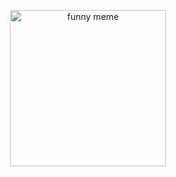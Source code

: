 <!--
```rust
use rand::random;
use std::mem::drop as desert;

#[derive(Debug, Clone, Copy)]
enum Dir {
    Up,
    Down,
    Left,
    Right
}

const DIRS: [Dir; 4] = [Dir::Up, Dir::Down, Dir::Left, Dir::Right];

fn main() {
    let you = loop {
        let i = random::<usize>() % 4;
        let dir = DIRS[i];
        if let Dir::Up = dir {
            continue;
        }
        break dir;
    };
    println!("You've been given: {:?}", you);

    // let you = Dir::Down;

    return;
    around(you);
}

fn around(dir: Dir) {
    desert(dir);
}
```
(Adapted from [this post](https://puzzling.stackexchange.com/questions/32908/lock-your-computer-when-you-walk-away))
-->
<!--
```javascript
let up = new Error();
throw up;
```

```python
def you():
    raise "me up"
```
-->
<!--
```rust
fn main() {
    panic!("at the disco");
}
```
-->

<p align="center">
<img src="https://i.imgur.com/3WS6TNh.png" alt="funny meme" width="250" />
</p>
